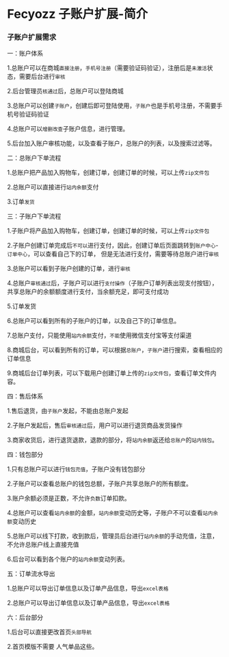 Fecyozz 子账户扩展-简介
============


### 子账户扩展需求

一：账户体系

1.总账户可以在商城`直接注册`，`手机号注册`（需要验证码验证），注册后是`未激活`状态，需要后台进行`审核`

2.后台管理员`核通过`后，总账户可以登陆商城

3.总账户可以创建`子账户`，创建后即可登陆使用，`子账户`也是手机号注册，不需要手机号验证码验证

4.总账户可以`增删改查`子账户信息，进行管理。

5.后台加入账户审核功能，以及查看子账户，总账户的列表，以及搜索过滤等。

二：总账户下单流程

1.总账户把产品加入购物车，创建订单，创建订单的时候，可以上传`zip文件包`


2.总账户可以直接进行`站内余额`支付

3.订单`发货`


三：子账户下单流程


1.子账户将产品加入购物车，创建订单，创建订单的时候，可以上传`zip文件包`

2.子账户创建订单完成后`不可以`进行支付，因此，创建订单后页面跳转到`账户中心`-`订单中心`，可以查看自己下的订单，
但是无法进行支付，需要等待总账户进行`审核`

3.总账户可以看到子账户创建的订单，进行`审核`

4.总账户`审核通过`后，子账户可以进行`支付操作`（子账户订单列表出现支付按钮），共享总账户的余额额度进行支付，当余额充足，即可支付成功

5.订单发货

6.总账户可以看到所有的子账户的订单，以及自己下的订单信息。

7.总账户支付，只能使用`站内余额`支付，`不能`使用微信支付宝等支付渠道

8.商城后台，可以看到所有的订单，可以根据`总账户`，`子账户`进行搜索，查看相应的订单信息

9.商城后台订单列表，可以下载用户创建订单上传的`zip文件包`，查看订单文件内容。

四：售后体系

1.售后退货，由`子账户`发起，不能由总账户发起

2.子账户发起后，售后`审核通过`后，用户可以进行退货商品发货操作

3.商家收货后，进行退货退款，退款的部分，将`站内余额`返还给`总账户`的`站内钱包`。

四：钱包部分

1.只有总账户可以进行`钱包充值`，子账户没有钱包部分

2.子账户可以查看总账户的钱包总额，子账户共享总账户的所有额度。

3.账户余额必须是正数，不允许`负数`订单扣款。

4.总账户可以查看`站内余额`的金额，`站内余额`变动历史等，子账户不可以查看`站内余额`变动历史

5.总账户可以线下打款，收到款后，管理员后台进行`站内余额`的手动充值，注意，不允许总账户线上直接充值

6.后台可以看到各个账户的`站内余额`变动列表。

五：订单流水导出

1.总账户可以导出订单信息以及订单产品信息，导出`excel表格`

2.总账户可以导出订单信息以及订单产品信息，导出`excel表格`

六：后台部分

1.后台可以直接更改首页`头部导航`

2.首页模版不需要 人气单品这些。













































